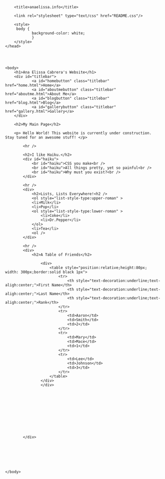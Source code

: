 <html>
	<head>
		<meta charset=“utf-8”/>
	
		<title>anaelissa.info</title>
		
		<link rel="stylesheet" type="text/css" href="README.css"/>

		<style>
		 body {
				background-color: white;
				}
		</style>
	</head>

 	


 	<body>
 		<h1>Ana Elissa Cabrera's Website</h1>
 		<div id="titlebar">
				<a id="homebutton" class="titlebar" href="home.html">Home</a>
				<a id="aboutmebutton" class="titlebar" href="aboutme.html">About Me</a>
				<a id="blogbutton" class="titlebar" href="blog.html">Blog</a>
				<a id="gallerybutton" class="titlebar" href="gallery.html">Gallery</a>
		</div>
			
		<h2>My Main Page</h2>

		<p> Hello World! This website is currently under construction. Stay tuned for an awesome stuff! </p>
			
			<hr />
			
			<h2>I like Haiku.</h2>
			<div id="haiku">
				<br id="haiku">CSS you make<br />
				<br id="haiku">All things pretty, yet so painful<br />
				<br id="haiku">Why must you exist?<br />
			</div>
			
			<hr />
			<div>
				<h2>Lists, Lists Everywhere!<h2 />
				<ol style="list-style-type:upper-roman" >
				<li>Milk</li>
				<li>Pop</li>
				<ol style="list-style-type:lower-roman" >
					<li>Coke</li>
					<li>Dr.Pepper</li>
				</ol>
				<li>Tea</li>			
				<ol />
			</div>
			
			<hr />
			<div>
				<h2>A Table of Friends</h2>
				
					<div>
						<table style="position:relative;height:80px; width: 300px;border:solid black 1px">
							<tr>
								<th style="text-decoration:underline;text-aligh:center;">First Name</th>
								<th style="text-decoration:underline;text-aligh:center;">Last Name</th>
								<th style="text-decoration:underline;text-aligh:center;">Rank</th>
							</tr>
							<tr>
								<td>Aaron</td>
								<td>Smith</td>
								<td>2</td>
							</tr>
							<tr>
								<td>Mary</td>
								<td>Mace</td>
								<td>1</td>
							</tr>
							<tr>
								<td>Lee</td>
								<td>Johnson</td>
								<td>3</td>	
							</tr>
						</table>
					</div>
					</div>
				
				
				
				
				
				
				
				
				
				
				
			</div>



			



 	</body>


</html>